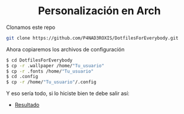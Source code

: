 <h1 align="center">Personalización en Arch</h1>

Clonamos este repo

```bash
git clone https://github.com/P4NAD3ROXIS/DotfilesForEverybody.git
```

Ahora copiaremos los archivos de configuración 

```bash
$ cd DotfilesForEverybody
$ cp -r .wallpaper /home/"Tu_usuario"
$ cp -r .fonts /home/"Tu_usuario"
$ cd .config
$ cp -r /home/"Tu_usuario"/.config
```

Y eso sería todo, si lo hiciste bien te debe salir así:

- [Resultado](https://github.com/P4NAD3ROXIS/DotfilesForEverybody/tree/main/Guide/Spanish-Version/Result)
